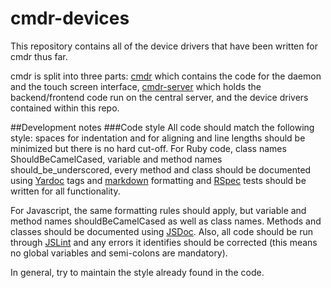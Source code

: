 # cmdr-devices

This repository contains all of the device drivers that have been written for cmdr thus far.

cmdr is split into three parts: [cmdr](https://github.com/wesleyan/cmdr) which contains the code 
for the daemon and the touch screen interface, 
[cmdr-server](https://github.com/wesleyan/cmdr-server) which holds
the backend/frontend code run on the central server, and the device drivers contained within this repo.

##Development notes
###Code style
All code should match the following style: spaces for indentation and for aligning 
and line lengths should be minimized but there is no hard cut-off. 
For Ruby code, class names ShouldBeCamelCased, variable and method names 
should\_be\_underscored, every method and class should be documented 
using [Yardoc](yardoc.com) tags and 
[markdown](http://daringfireball.net/projects/markdown/) formatting 
and [RSpec](rpsec.org) tests should be written for all functionality.

For Javascript, the same formatting rules should apply, but variable 
and method names shouldBeCamelCased as well as class names. Methods 
and classes should be documented using 
[JSDoc](http://code.google.com/p/jsdoc-toolkit/). Also, all code should 
be run through [JSLint](http://www.jslint.com/) and any errors it 
identifies should be corrected (this means no global variables 
and semi-colons are mandatory).

In general, try to maintain the style already found in the code.
